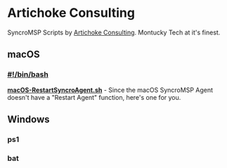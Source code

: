 # Artichoke Consulting
SyncroMSP Scripts by [Artichoke Consulting](https://artichoke.consulting). Montucky Tech at it's finest.

## macOS
### [#!/bin/bash](https://github.com/SyncroScripting/Artichoke_Consulting/tree/main/macOS/bash)
**[macOS-RestartSyncroAgent.sh](https://github.com/SyncroScripting/Artichoke_Consulting/blob/main/macOS/bash/macOS-RestartSyncroAgent.sh)** - Since the macOS SyncroMSP Agent doesn't have a "Restart Agent" function, here's one for you.

## Windows 
### ps1
### bat
